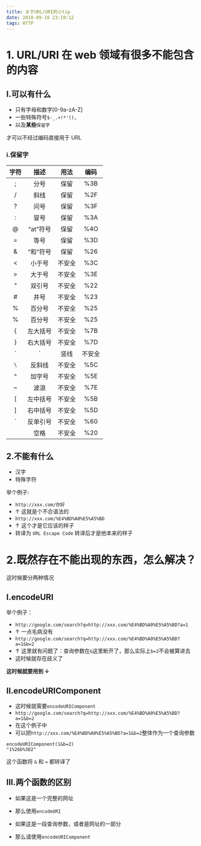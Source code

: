 ```yaml
---
title: 关于URL/URI的小tip
date: 2018-09-18 23:19:12
tags: HTTP
---
```


# 1. URL/URI 在 web 领域有很多不能包含的内容

## I.可以有什么

-   只有字母和数字[0-9a-zA-Z]
-   一些特殊符号`$-_.+!*'(),`
-   以及**某些**`保留字`

才可以不经过编码直接用于 URL

### i.保留字

|           字符            |   描述   |  用法  | 编码 |
| :-----------------------: | :------: | :----: | :--: |
|             ;             |   分号   |  保留  | %3B  |
|             /             |   斜线   |  保留  | %2F  |
|             ?             |   问号   |  保留  | %3F  |
|             :             |   冒号   |  保留  | %3A  |
|             @             | “at”符号 |  保留  | %4O  |
|             =             |   等号   |  保留  | %3D  |
|             &             | “和”符号 |  保留  | %26  |
|             <             |  小于号  | 不安全 | %3C  |
|             >             |  大于号  | 不安全 | %3E  |
|             “             |  双引号  | 不安全 | %22  |
|             #             |   井号   | 不安全 | %23  |
|             %             |  百分号  | 不安全 | %25  |
|             %             |  百分号  | 不安全 | %25  |
|             {             | 左大括号 | 不安全 | %7B  |
|             }             | 右大括号 | 不安全 | %7D  |
|            `|`            |   竖线   | 不安全 | %7C  |
| `\` | 反斜线 |不安全 |%5C |
|             ^             |  加字号  | 不安全 | %5E  |
|             ~             |   波浪   | 不安全 | %7E  |
|             [             | 左中括号 | 不安全 | %5B  |
|             ]             | 右中括号 | 不安全 | %5D  |
|  `|反单引号| 不安全| %60  |
|                           |   空格   | 不安全 | %20  |

## 2.不能有什么

-   汉字
-   特殊字符

举个例子:

-   `http://xxx.com/你好`
-   ↑ 这就是个不合语法的
-   `http://xxx.com/%E4%BD%A0%E5%A5%BD`
-   ↑ 这个才是它应该的样子
-   转译为 `URL Escape Code` 转译后才是他本来的样子

# 2.既然存在不能出现的东西，怎么解决？

这时候要分两种情况

## I.encodeURI

举个例子：

-   `http://google.com/search?q=http://xxx.com/%E4%BD%A0%E5%A5%BD?a=1`
-   ↑ 一点毛病没有
-   `http://google.com/search?q=http://xxx.com/%E4%BD%A0%E5%A5%BD?a=1&b=2`
-   ↑ 这里就有问题了：查询参数在`&`这里断开了，那么实际上`b=2`不会被算进去
-   这时候就存在歧义了

**这时候就要用到 ↓**

## II.encodeURIComponent

-   这时候就需要`encodeURIComponent`
-   `http://google.com/search?q=http://xxx.com/%E4%BD%A0%E5%A5%BD?a=1&b=2`
-   在这个例子中
-   可以把`http://xxx.com/%E4%BD%A0%E5%A5%BD?a=1&b=2`整体作为一个查询参数

```
encodeURIComponent(1&b=2)
"1%26b%3D2"
```

这个函数将 `&` 和 `=` 都转译了

## III.两个函数的区别

-   如果这是一个完整的网址
-   那么使用`encodeURI`

-   如果这是一段查询参数，或者是网址的一部分
-   那么请使用`encodeURIComponent`
